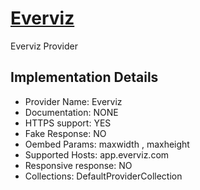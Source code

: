 # [Everviz](https://app.everviz.com)

Everviz Provider

## Implementation Details

- Provider
Name: Everviz
- Documentation: NONE
- HTTPS support: YES
- Fake Response: NO
- Oembed Params: maxwidth , maxheight
- Supported Hosts: app.everviz.com
- Responsive response: NO
- Collections: DefaultProviderCollection


